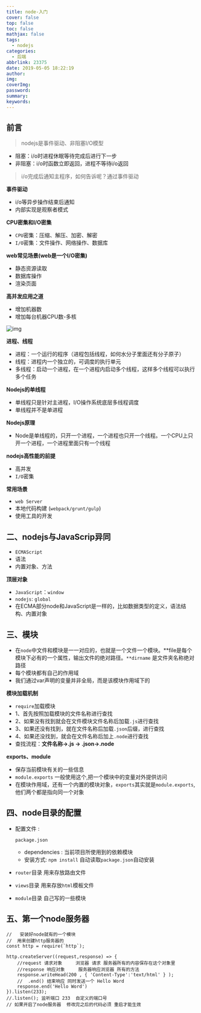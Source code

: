 ```yaml
---
title: node-入门
cover: false
top: false
toc: false
mathjax: false
tags:
  - nodejs
categories:
  - 后端
abbrlink: 23375
date: 2019-05-05 18:22:19
author:
img:
coverImg:
password:
summary:
keywords:
---
```


## 前言

> nodejs是事件驱动、非阻塞I/O模型

- 阻塞：i/o时进程休眠等待完成后进行下一步
- 非阻塞：i/o时函数立即返回，进程不等待i/o返回

> i/o完成后通知主程序，如何告诉呢？通过事件驱动

**事件驱动**

- i/o等异步操作结束后通知
- 内部实现是观察者模式

**CPU密集和I/O密集**

- `CPU`密集：压缩、解压、加密、解密
- `I/O`密集：文件操作、网络操作、数据库

**web常见场景(web是一个I/O密集)**

- 静态资源读取
- 数据库操作
- 渲染页面

**高并发应用之道**

- 增加机器数
- 增加每台机器CPU数-多核

![img](https://poetries1.gitee.io/img-repo/2019/10/347.png)

**进程、线程**

- 进程：一个运行的程序（进程包括线程，如何水分子里面还有分子原子）
- 线程：进程内一个独立的，可调度的执行单元
- 多线程：启动一个进程，在一个进程内启动多个线程，这样多个线程可以执行多个任务

**Nodejs的单线程**

- 单线程只是针对主进程，I/O操作系统底层多线程调度
- 单线程并不是单进程

**Nodejs原理**

- Node是单线程的，只开一个进程，一个进程也只开一个线程。一个CPU上只开一个进程，一个进程里面只有一个线程

**nodejs高性能的前提**

- 高并发
- `I/O`密集

**常用场景**

- `web Server`
- 本地代码构建 (`webpack/grunt/gulp`)
- 使用工具的开发

## 二、nodejs与JavaScrip异同

- `ECMAScript`
- 语法
- 内置对象、方法

**顶层对象**

- `JavaScript`：`window`
- `nodejs`: `global`
- 在ECMA部分node和JavaScript是一样的，比如数据类型的定义，语法结构、内置对象

## 三、模块

- 在`node`中文件和模块是一一对应的，也就是一个文件一个模块。**file是每个模块下必有的一个属性，输出文件的绝对路径。`**dirname` 是文件夹名称绝对路径
- 每个模块都有自己的作用域
- 我们通过var声明的变量并非全局，而是该模块作用域下的

**模块加载机制**

- `require`加载模块
- 1、首先按照加载模块的文件名称进行查找
- 2、如果没有找到就会在文件模块文件名称后加载`.js`进行查找
- 3、如果还没有找到，就在文件名称后加载`.json`后缀，进行查找
- 4、如果还没找到，就会在文件名称后加上`.node`进行查找
- 查找流程：**文件名称->.js -> .json->.node**

**exports、module**

- 保存当前模块有关的一些信息
- `module.exports` 一般使用这个,把一个模块中的变量对外提供访问
- 在模块作用域，还有一个内置的模块对象，`exports`其实就是`module.exports`,他们两个都是指向同一个对象

## 四、node目录的配置

- 配置文件 :

   

  ```
  package.json
  ```

  - dependencies : 当前项目所使用到的依赖模块
  - 安装方式: `npm install` 自动读取`package.json`自动安装

- `router`目录 用来存放路由文件

- `views`目录 用来存放`html`模板文件

- `module`目录 自己写的一些模块

## 五、第一个node服务器

```
//   安装好node就有的一个模块
//  用来创建http服务器的
const http = require(`http`);

http.createServer((request,response) => {
    //request 请求对象     浏览器 请求 服务器所有的内容保存在这个对象里
    //response 响应对象     服务器响应浏览器 所有的方法
    response.writeHead(200 , { 'Content-Type':'text/html' } );
    //  .end() 结束响应 同时发送一个 Hello Word
    response.end('Hello Word')
}).listen(233);
//.listen(); 监听端口 233  自定义的端口号
// 如果开启了node服务器  修改完之后的代码必须 重启才能生效
```

